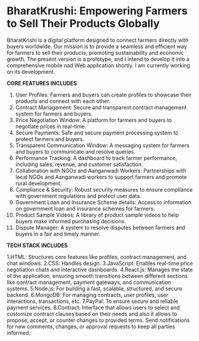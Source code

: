 # BharatKrushi: Empowering Farmers to Sell Their Products Globally

BharatKrishi is a digital platform designed to connect farmers directly with buyers worldwide. Our mission is to provide a seamless and efficient way for farmers to sell their products, promoting sustainability and economic growth. The present version is a prototype, and I intend to develop it into a comprehensive mobile nad Web application shortly. I am currently working on its development.


**CORE FEATURES INCLUDES**
1. User Profiles: Farmers and buyers can create profiles to showcase their products and connect with each other.
2. Contract Management: Secure and transparent contract management system for farmers and buyers.
3. Price Negotiation Window: A platform for farmers and buyers to negotiate prices in real-time.
4. Secure Payments: Safe and secure payment processing system to protect farmers and buyers.
5. Transparent Communication Window: A messaging system for farmers and buyers to communicate and resolve queries.
6. Performance Tracking: A dashboard to track farmer performance, including sales, revenue, and customer satisfaction.
7. Collaboration with NGOs and Aanganwadi Workers: Partnerships with local NGOs and Aanganwadi workers to support farmers and promote rural development.
8. Compliance & Security: Robust security measures to ensure compliance with government regulations and protect user data.
9. Government Loan and Insurance Scheme details: Access to information on government loan and insurance schemes for farmers.
10. Product Sample Videos: A library of product sample videos to help buyers make informed purchasing decisions.
11. Dispute Manager: A system to resolve disputes between farmers and buyers in a fair and timely manner.
    

**TECH STACK INCLUDES**

1.HTML: Structures core features like profiles, contract management, and chat windows.
2.CSS: Handles design.
3.JavaScript: Enables real-time price negotiation chats and interactive dashboards.
4.React.js: Manages the state of the application, ensuring smooth transitions between different sections like contract management, payment gateways, and communication systems.
5.Node.js: For building a fast, scalable, structured, and secure backend.
6.MongoDB: For managing contracts, user profiles, user interactions, transactions, etc.
7.PayPal: To ensure secure and reliable payment services.
8.Contract: Interface that allows users to select and customize contract clauses based on their needs and also it allows to propose, accept, or counter changes to provided terms.
            Send notifications for new comments, changes, or approval requests to keep all parties informed.
